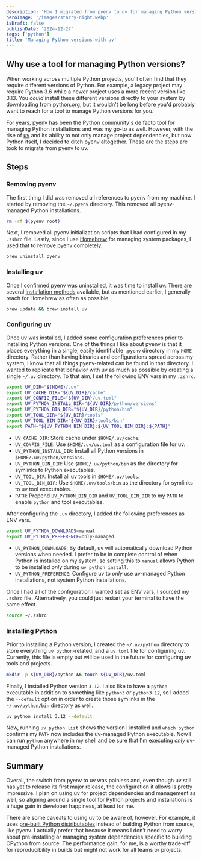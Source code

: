 ```yaml
---
description: 'How I migrated from pyenv to uv for managing Python versions.'
heroImage: '/images/starry-night.webp'
isDraft: false
publishDate: '2024-12-27'
tags: ['python']
title: 'Managing Python versions with uv'
---
```


## Why use a tool for managing Python versions?

When working across multiple Python projects, you'll often find that they require different versions of Python. For example, a legacy project may require Python 3.6 while a newer project uses a more recent version like 3.13. You _could_ install these different versions directly to your system by downloading from [python.org](https://www.python.org/), but it wouldn't be long before you'd probably want to reach for a tool to manage Python versions for you.

For years, [pyenv](https://github.com/pyenv/pyenv) has been the Python community's de facto tool for managing Python installations and was my go-to as well. However, with the rise of [uv](https://docs.astral.sh/uv/) and its ability to not only manage project dependencies, but now Python itself, I decided to ditch pyenv altogether. These are the steps are took to migrate from pyenv to uv.

## Steps

### Removing pyenv

The first thing I did was removed all references to pyenv from my machine. I started by removing the `~/.pyenv` directory. This removed all pyenv-managed Python installations.

```sh
rm -rf $(pyenv root)
```

Next, I removed all pyenv initialization scripts that I had configured in my `.zshrc` file. Lastly, since I use [Homebrew](https://brew.sh/) for managing system packages, I used that to remove pyenv completely.

```sh
brew uninstall pyenv
```

### Installing uv

Once I confirmed pyenv was uninstalled, it was time to install uv. There are several [installation methods](https://docs.astral.sh/uv/getting-started/installation/) available, but as mentioned earlier, I generally reach for Homebrew as often as possible.

```sh
brew update && brew install uv
```

### Configuring uv

Once uv was installed, I added some configuration preferences prior to installing Python versions. One of the things I like about pyenv is that it places everything in a single, easily identifiable `.pyenv` directory in my `HOME` directory. Rather than having binaries and configurations spread across my system, I know that all things pyenv-related can be found in that directory. I wanted to replicate that behavior with uv as much as possible by creating a single `~/.uv` directory. To that aim, I set the following ENV vars in my `.zshrc`.

```sh
export UV_DIR="${HOME}/.uv"
export UV_CACHE_DIR="${UV_DIR}/cache"
export UV_CONFIG_FILE="${UV_DIR}/uv.toml"
export UV_PYTHON_INSTALL_DIR="${UV_DIR}/python/versions"
export UV_PYTHON_BIN_DIR="${UV_DIR}/python/bin"
export UV_TOOL_DIR="${UV_DIR}/tools"
export UV_TOOL_BIN_DIR="${UV_DIR}/tools/bin"
export PATH="${UV_PYTHON_BIN_DIR}:${UV_TOOL_BIN_DIR}:${PATH}"
```

- `UV_CACHE_DIR`: Store cache under `$HOME/.uv/cache`.
- `UV_CONFIG_FILE`: Use `$HOME/.uv/uv.toml` as a configuration file for uv.
- `UV_PYTHON_INSTALL_DIR`: Install all Python versions in `$HOME/.uv/python/versions`.
- `UV_PYTHON_BIN_DIR`: Use `$HOME/.uv/python/bin` as the directory for symlinks to Python executables.
- `UV_TOOL_DIR`: Install all uv tools in `$HOME/.uv/tools`.
- `UV_TOOL_BIN_DIR`: Use `$HOME/.uv/tools/bin` as the directory for symlinks to uv tool executables.
- `PATH`: Prepend `UV_PYTHON_BIN_DIR` and `UV_TOOL_BIN_DIR` to my `PATH` to enable `python` and tool executables.

After configuring the `.uv` directory, I added the following preferences as ENV vars.

```sh
export UV_PYTHON_DOWNLOADS=manual
export UV_PYTHON_PREFERENCE=only-managed
```

- `UV_PYTHON_DOWNLOADS`: By default, uv will automatically download Python versions when needed. I prefer to be in complete control of when Python is installed on my system, so setting this to `manual` allows Python to be installed _only_ during `uv python install`.
- `UV_PYTHON_PREFERENCE`: Configure uv to _only_ use uv-managed Python installations, not system Python installations.

Once I had all of the configuration I wanted set as ENV vars, I sourced my `.zshrc` file. Alternatively, you could just restart your terminal to have the same effect.

```sh
source ~/.zshrc
```

### Installing Python

Prior to installing a Python version, I created the `~/.uv/python` directory to store everything `uv python`-related, and a `uv.toml` file for configuring uv. Currently, this file is empty but will be used in the future for configuring uv tools and projects.

```sh
mkdir -p ${UV_DIR}/python && touch ${UV_DIR}/uv.toml
```

Finally, I installed Python version `3.12`. I also like to have a `python` executable in addition to something like `python3` or `python3.12`, so I added the `--default` option in order to create those symlinks in the `~/.uv/python/bin` directory as well.

```sh
uv python install 3.12 --default
```

Now, running `uv python list` shows the version I installed and `which python` confirms my `PATH` now includes the uv-managed Python executable. Now I can run `python` anywhere in my shell and be sure that I'm executing _only_ uv-managed Python installations.

## Summary

Overall, the switch from pyenv to uv was painless and, even though uv still has yet to release its first major release, the configuration it allows is pretty impressive. I plan on using uv for project dependencies and management as well, so aligning around a single tool for Python projects and installations is a huge gain in developer happiness, at least for me.

There are some caveats to using uv to be aware of, however. For example, it uses [pre-built Python distributables](https://docs.astral.sh/uv/concepts/python-versions/#cpython-distributions) instead of building Python from source, like pyenv. I actually prefer that because it means I don’t need to worry about pre-installing or managing system dependencies specific to building CPython from source. The performance gain, for me, is a worthy trade-off for reproducibility in builds but might not work for all teams or projects.
